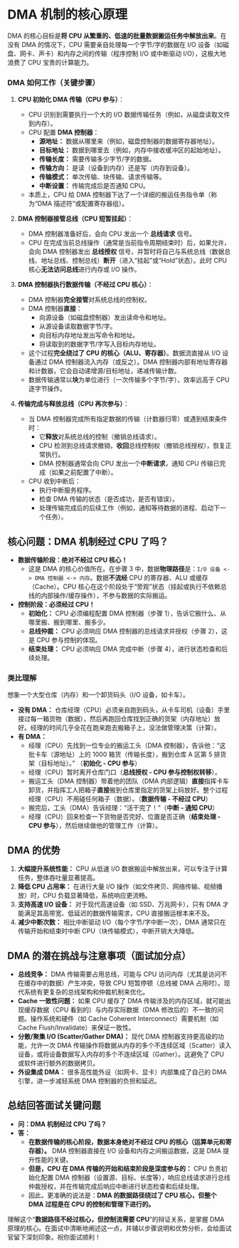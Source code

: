 

# DMA 机制的核心原理

DMA 的核心目标是**将 CPU 从繁重的、低速的批量数据搬运任务中解放出来**。在没有 DMA 的情况下，CPU 需要亲自处理每一个字节/字的数据在 I/O 设备（如磁盘、网卡、声卡）和内存之间的传输（程序控制 I/O 或中断驱动 I/O），这极大地浪费了 CPU 宝贵的计算能力。

### DMA 如何工作（关键步骤）

1.  **CPU 初始化 DMA 传输（CPU 参与）**：
    *   CPU 识别到需要执行一个大的 I/O 数据传输任务（例如，从磁盘读取文件到内存）。
    *   CPU 配置 **DMA 控制器**：
        *   **源地址：** 数据从哪里来（例如，磁盘控制器的数据寄存器地址）。
        *   **目标地址：** 数据到哪里去（例如，内存中接收缓冲区的起始地址）。
        *   **传输长度：** 需要传输多少字节/字的数据。
        *   **传输方向：** 是读（设备到内存）还是写（内存到设备）。
        *   **传输模式：** 单次传输、块传输、请求传输等。
        *   **中断设置：** 传输完成后是否通知 CPU。
    *   本质上，CPU 给 DMA 控制器下达了一个详细的搬运任务指令单（称为“DMA 描述符”或配置寄存器组）。

2.  **DMA 控制器接管总线（CPU 短暂挂起）**：
    *   DMA 控制器准备好后，会向 CPU 发出一个 **总线请求** 信号。
    *   CPU 在完成当前总线操作（通常是当前指令周期结束时）后，如果允许，会向 DMA 控制器发出 **总线授权** 信号，并暂时将自己与系统总线（数据总线、地址总线、控制总线）**断开**（进入“挂起”或“Hold”状态）。此时 CPU 核心**无法访问总线**进行内存或 I/O 操作。

3.  **DMA 控制器执行数据传输（不经过 CPU 核心）**：
    *   DMA 控制器**完全接管**对系统总线的控制权。
    *   DMA 控制器**直接**：
        *   向源设备（如磁盘控制器）发出读命令和地址。
        *   从源设备读取数据字节/字。
        *   向目标内存地址发出写命令和地址。
        *   将读取到的数据字节/字写入目标内存地址。
    *   这个过程**完全绕过了 CPU 的核心（ALU、寄存器）**。数据流直接从 I/O 设备通过 DMA 控制器流入内存（或反之）。DMA 控制器内部有地址寄存器和计数器，它会自动递增源/目标地址，递减传输计数。
    *   数据传输通常以**块**为单位进行（一次传输多个字节/字），效率远高于 CPU 逐字节操作。

4.  **传输完成与释放总线（CPU 再次参与）**：
    *   当 DMA 控制器完成所有指定数据的传输（计数器归零）或遇到结束条件时：
        *   它**释放**对系统总线的控制（撤销总线请求）。
        *   CPU 检测到总线请求撤销，**收回**总线控制权（撤销总线授权），恢复正常执行。
        *   DMA 控制器通常会向 CPU 发出一个**中断请求**，通知 CPU 传输已完成（如果之前配置了中断）。
    *   CPU 收到中断后：
        *   执行中断服务程序。
        *   检查 DMA 传输的状态（是否成功，是否有错误）。
        *   处理传输完成后的后续工作（例如，通知等待数据的进程、启动下一个任务）。

## 核心问题：DMA 机制经过 CPU 了吗？

*   **数据传输阶段：绝对不经过 CPU 核心！**
    *   这是 DMA 的核心价值所在。在步骤 3 中，数据**物理路径**是：`I/O 设备 <-> DMA 控制器 <-> 内存`。数据**不流经** CPU 的寄存器、ALU 或缓存（Cache）。CPU 核心在这个阶段处于“旁观”状态（挂起或执行不依赖总线的内部操作/缓存操作），不参与数据的实际搬运。
*   **控制阶段：必须经过 CPU！**
    *   **初始化：** CPU 必须编程配置 DMA 控制器（步骤 1），告诉它搬什么、从哪里搬、搬到哪里、搬多少。
    *   **总线仲裁：** CPU 必须响应 DMA 控制器的总线请求并授权（步骤 2），这是 CPU 参与控制的体现。
    *   **结束处理：** CPU 必须响应 DMA 完成中断（步骤 4），进行状态检查和后续处理。

### 类比理解

想象一个大型仓库（内存）和一个卸货码头（I/O 设备，如卡车）。

*   **没有 DMA：** 仓库经理（CPU）必须亲自跑到码头，从卡车司机（设备）手里接过每一箱货物（数据），然后再跑回仓库找到正确的货架（内存地址）放好。经理的时间几乎全花在跑来跑去搬箱子上，没法做管理决策（计算）。
*   **有 DMA：**
    *   经理（CPU）先找到一位专业的搬运工头（DMA 控制器），告诉他：“这批卡车（源地址）上的 1000 箱货（传输长度），搬到仓库 A 区第 5 排货架（目标地址）。” （**初始化 - CPU 参与**）
    *   经理（CPU）暂时离开仓库门口（**总线授权 - CPU 参与控制权转移**）。
    *   搬运工头（DMA 控制器）带着他的团队（DMA 内部逻辑）**直接**指挥卡车卸货，并指挥工人把箱子**直接**搬到仓库里指定的货架上码放好。整个过程经理（CPU）不用碰任何箱子（数据）。（**数据传输 - 不经过 CPU**）
    *   搬完后，工头（DMA）告诉经理：“活干完了！”（**中断 - 通知 CPU**）
    *   经理（CPU）回来检查一下货物是否完好、位置是否正确（**结束处理 - CPU 参与**），然后继续做他的管理工作（计算）。

## DMA 的优势

1.  **大幅提升系统性能：** CPU 从低速 I/O 数据搬运中解放出来，可以专注于计算任务，整体吞吐量显著提高。
2.  **降低 CPU 占用率：** 在进行大量 I/O 操作（如文件拷贝、网络传输、视频播放）时，CPU 负载显著降低，系统响应更流畅。
3.  **支持高速 I/O 设备：** 对于现代高速设备（如 SSD、万兆网卡），只有 DMA 才能满足其高带宽、低延迟的数据传输需求，CPU 直接搬运根本来不及。
4.  **减少中断次数：** 相比中断驱动 I/O（每个字节/字中断一次），DMA 通常只在传输开始和结束时中断 CPU（块传输模式），中断开销大大降低。

## DMA 的潜在挑战与注意事项（面试加分点）

*   **总线竞争：** DMA 传输需要占用总线，可能与 CPU 访问内存（尤其是访问不在缓存中的数据）产生冲突，导致 CPU 短暂停顿（总线被 DMA 占用时）。现代系统有更复杂的总线架构和仲裁机制来优化。
*   **Cache 一致性问题：** 如果 CPU 缓存了 DMA 传输涉及的内存区域，就可能出现缓存数据（CPU 看到的）与内存实际数据（DMA 修改后的）不一致的问题。操作系统和硬件（如 Cache Coherent Interconnect）需要机制（如 Cache Flush/Invalidate）来保证一致性。
*   **分散/聚集 I/O (Scatter/Gather DMA)：** 现代 DMA 控制器支持更高级的功能，允许一次 DMA 传输操作将数据从内存的多个不连续区域（Scatter）读入设备，或将设备数据写入内存的多个不连续区域（Gather）。这避免了 CPU 或软件进行额外的数据拷贝。
*   **外设集成 DMA：** 很多高性能外设（如网卡、显卡）内部集成了自己的 DMA 引擎，进一步减轻系统 DMA 控制器的负担和延迟。

## 总结回答面试关键问题

*   **问：DMA 机制经过 CPU 了吗？**
*   **答：**
    *   **在数据传输的核心阶段，数据本身绝对不经过 CPU 的核心（运算单元和寄存器）。** DMA 控制器直接在 I/O 设备和内存之间搬运数据，这是 DMA 提升性能的关键。
    *   **但是，CPU 在 DMA 传输的开始和结束阶段是深度参与的：** CPU 负责初始化配置 DMA 控制器（设置源、目标、长度等），响应总线请求进行总线仲裁授权，并在传输完成后响应中断进行状态检查和后续处理。
    *   因此，更准确的说法是：**DMA 的数据路径绕过了 CPU 核心，但整个 DMA 过程是在 CPU 的控制和管理下进行的。**

理解这个“**数据路径不经过核心，但控制流需要 CPU**”的辩证关系，是掌握 DMA 原理的核心。在面试中清晰地阐述这一点，并辅以步骤说明和优势分析，会给面试官留下深刻印象。祝你面试顺利！
